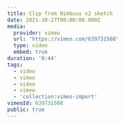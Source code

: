 ```yaml
---
title: Clip from Nimbuus v2 sketch
date: 2021-10-27T00:00:00.000Z
media:
  provider: vimeo
  url: 'https://vimeo.com/639731508'
  type: video
  embed: true
duration: '0:44'
tags:
  - video
  - vimeo
  - video
  - vimeo
  - 'collection:vimeo-import'
vimeoId: 639731508
public: true
---
```

<!-- Vimeo video: Clip from Nimbuus v2 sketch -->
<!-- Duration: 0:44 -->
<!-- Created: 2021-10-27 -->

<ClientOnly>
  <WorkbookViewer />
</ClientOnly>

<script setup>
import WorkbookViewer from "../../.vitepress/theme/components/workbook/WorkbookViewer.vue";
</script>
